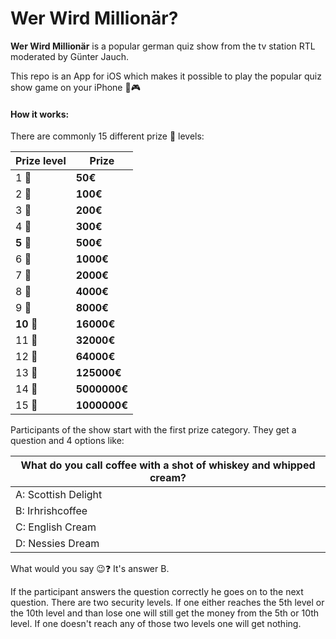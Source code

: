 # Wer Wird Millionär? 

**Wer Wird Millionär** is a popular german quiz show from the tv station RTL moderated by Günter Jauch.

This repo is an App for iOS which makes it possible to play the popular quiz show game on your iPhone 📱🎮

#### How it works:
There are commonly 15 different prize 🏅 levels:

|Prize level    |    Prize    |
|---------------|-------------|
| 1 🏅		      | **50€**     |
| 2 🏅 	      | **100€**    |
| 3 🏅          | **200€**    |
| 4 🏅          | **300€**    |
| **5** 🏅      | **500€**    |
| 6 🏅          | **1000€**   |
| 7 🏅          | **2000€**   |
| 8 🏅          | **4000€**   |
| 9 🏅          | **8000€**   |
| **10** 🏅     | **16000€**  |
| 11 🏅         | **32000€**  |
| 12 🏅         | **64000€**  |
| 13 🏅         | **125000€** |
| 14 🏅         | **5000000€**|
| 15 🏅         | **1000000€**|

Participants of the show start with the first prize category. They get a question and 4 options like:

| What do you call coffee with a shot of whiskey and whipped cream? |
|-----------|
| A: Scottish Delight | 
| B: Irhrishcoffee | 
| C: English Cream |
| D: Nessies Dream |

What would you say 😉❓ It's answer B.

If the participant answers the question correctly he goes on to the next question. There are two security levels. If one either reaches the 5th level or the 10th level and than lose one will still get the money from the 5th or 10th level. If one doesn't reach any of those two levels one will get nothing.
